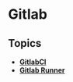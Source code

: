 # Gitlab

## Topics

* ****[**GitlabCI**](gitlabci.md)****
* ****[**Gitlab Runner**](gitlab-runner.md)****

###
